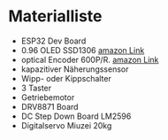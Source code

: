 # Materialliste
- ESP32 Dev Board
- 0.96 OLED SSD1306 [amazon Link](https://amzn.eu/d/00qhSDU2)
- optical Encoder 600P/R. [amazon Link](https://amzn.eu/d/0d0GSp3a)
- kapazitiver Näherungssensor
- Wipp- oder Kippschalter
- 3 Taster
- Getriebemotor
- DRV8871 Board
- DC Step Down Board LM2596
- Digitalservo Miuzei 20kg
